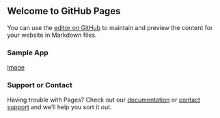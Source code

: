 ## Welcome to GitHub Pages

You can use the [editor on GitHub](https://github.com/zumardirahman/react.js-kasir-app/edit/gh-pages/index.md) to maintain and preview the content for your website in Markdown files.

### Sample App

[Image](https://github.com/zumardirahman/react.js-kasir-app/raw/gh-pages/kasir-app-react-js.png)



### Support or Contact

Having trouble with Pages? Check out our [documentation](https://zumardirahman.github.io/react.js-kasir-app/) or [contact support](https://github.com/zumardirahman) and we’ll help you sort it out.
